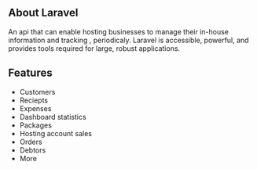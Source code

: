 ## About Laravel

An api that can enable hosting businesses to manage their in-house information and tracking , periodicaly.
Laravel is accessible, powerful, and provides tools required for large, robust applications.

## Features
- Customers
- Reciepts
- Expenses
- Dashboard statistics
- Packages
- Hosting account sales
- Orders
- Debtors
- More

